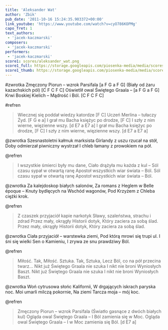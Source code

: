 ```yaml
---
title: 'Aleksander Wat'
author: 'Zbik'
pub_date: '2011-10-16 15:24:35.903372+00:00'
link_youtube: 'https://www.youtube.com/watch?v=cyO786KOPMg'
capo_fret: 1
text_authors:
 - 'jacek-kaczmarski'
composers:
 - 'jacek-kaczmarski'
performers:
 - 'jacek-kaczmarski'
score1: scores/aleksander_wat.png
score1_full: https://storage.googleapis.com/piosenka-media/media/scores/aleksander_wat.png
score1_thumb: https://storage.googleapis.com/piosenka-media/media/scores/aleksander_wat.png.180x0_q85_upscale.jpg
---
```


#zwrotka
Zmęczony Piorun – wzrok Parsifala [a F G a F G]
(Biały od żaru kazachskich pól) [C F C F C]
Oświetlił owal Świętego Graala – [a F G a F G]
Krwi Boskiej Kielich – Mądrość i Ból. [C F C F C]

#refren
>Wiecznej się poddał wiedzy katordze [F C]
>Uczeń Merlina – tułaczy Żyd. [F G e a]
>I grał mu Bacha księżyc po drodze, [F C]
>I szły z nim wierne, więzienne wszy. [d E7 a E7 a]
>I grał mu Bacha księżyc po drodze, [F C]
>I szły z nim wierne, więzienne wszy. [d E7 a E7 a]

@zwrotka
Szesnastoletni kałmuk marksista
Girlandy z uszu rzucał na stół,
Doby odmierzał piwniczny wystrzał
I chleb łamany z prowokiem na pół.

@refren
>I wszystkie śmierci były mu dane,
>Ciało drążyła mu każda z kul –
>Sól czasu sypał w otwartą ranę
>Apostoł wszystkich wiar świata – Ból.
>Sól czasu sypał w otwartą ranę
>Apostoł wszystkich wiar świata – Ból.

@zwrotka
Za kalejdoskop białych salonów,
Za romans z Heglem w Belle époque –
Knuty bydlęcych na Wschód wagonów,
Pod Krzyżem z Chleba ciężki krok.

@refren
>Z czaszek przyjaciół kapie narkotyk
>Sławy, szaleństwa, strachu i zdrad
>Przez mały, okrągły Historii dotyk,
>Który zaciera za sobą ślad.
>Przez mały, okrągły Historii dotyk,
>Który zaciera za sobą ślad.

@zwrotka
Ciała przyjaciół – warstewka ziemi,
Pod którą mrowi się trupi ul.
I śni się wielki Sen o Kamieniu,
I zrywa ze snu prawdziwy Ból.

@refren
>Miłość. Tak, Miłość. Sztuka. Tak, Sztuka,
>Lecz Ból, co na pół przecina twarz…
>Nikt już Świętego Graala nie szuka
>I nikt nie broni Wyniosłych Baszt.
>Nikt już Świętego Graala nie szuka
>I nikt nie broni Wyniosłych Baszt.

@zwrotka
Woń cytrusowa słońc Kalifornii,
W drgających iskrach paryska noc.
Moi umarli milczą pokornie,
Na ziemi Tarcza moja – mój koc.

@refren
>Zmęczony Piorun – wzrok Parsifala
>(Światło gasnące z dwóch białych kul)
>Ogląda owal Świętego Graala –
>I Ból zamienia się w Moc.
>Ogląda owal Świętego Graala –
>I w Moc zamienia się Ból. [d E7 a]